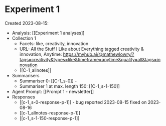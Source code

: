 # Experiment 1 

Created 2023-08-15:

* Analysis: [[Experiment 1 analyses]]
* Collection 1
	* Facets: like, creativity, innovation
	* URL: All the Stuff I Like about Everything tagged creativity & innovation,  Anytime: https://myhub.ai/@mathewlowry/?tags=creativity&types=like&timeframe=anytime&quality=all&tags=innovation
	* [[C-1_allnotes]]
* Summarisers 
	* Summariser 0: [[C-1_s-0]] - 
	* Summariser 1 at max. length 150: [[C-1_s-1-150]]
* Agent Prompt: [[Prompt 1 - newsletter]]
* Responses
	* [[c-1_s-0-response-p-1]] - bug reported 2023-08-15 fixed on 2023-08-16
	* [[c-1_allnotes-response-p-1]]
	*  [[c-1_s-1-150-response-p-1]]

